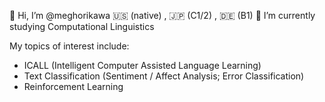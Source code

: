 👋 Hi, I’m @meghorikawa
🇺🇸 (native) , 🇯🇵 (C1/2) , 🇩🇪 (B1)
:green_book: I’m currently studying Computational Linguistics


My topics of interest include:
   - ICALL (Intelligent Computer Assisted Language Learning)
   - Text Classification (Sentiment / Affect Analysis; Error Classification)
   - Reinforcement Learning



<!---
meghorikawa/meghorikawa is a ✨ special ✨ repository because its `README.md` (this file) appears on your GitHub profile.
You can click the Preview link to take a look at your changes.
--->
